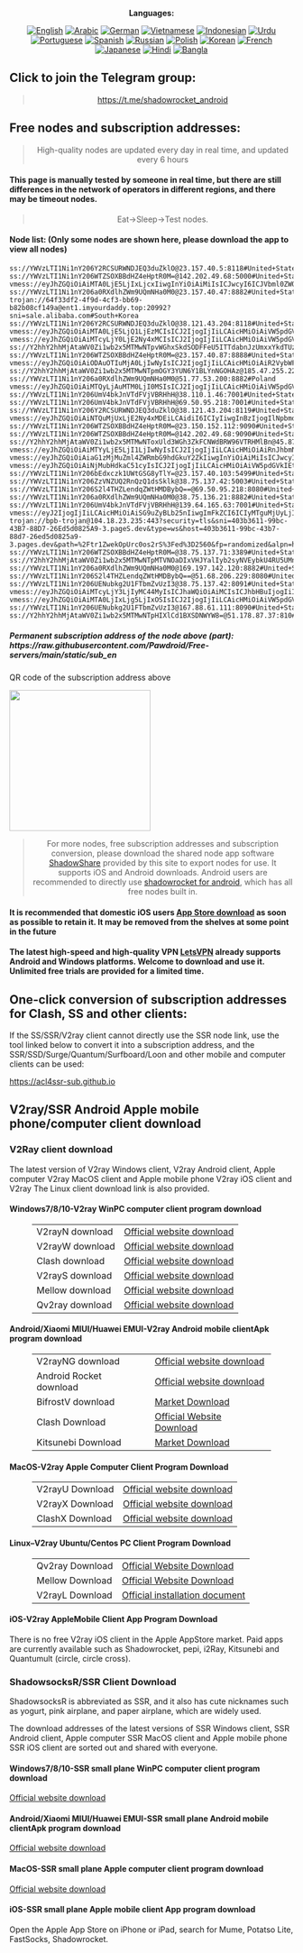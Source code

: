 
<div align="center">

**Languages:**

[![English](https://img.shields.io/badge/Language-English-red?style=for-the-badge)](README-en.md)
[![Arabic](https://img.shields.io/badge/Language-Arabic-red?style=for-the-badge)](README-ar.md)
[![German](https://img.shields.io/badge/Language-German-red?style=for-the-badge)](README-de.md)
[![Vietnamese](https://img.shields.io/badge/Language-Vietnamese-red?style=for-the-badge)](README-vi.md)
[![Indonesian](https://img.shields.io/badge/Language-Indonesian-red?style=for-the-badge)](README-id.md)
[![Urdu](https://img.shields.io/badge/Language-Urdu-red?style=for-the-badge)](README-ur-PK.md)
[![Portuguese](https://img.shields.io/badge/Language-Portuguese-red?style=for-the-badge)](README-pt-BR.md)
[![Spanish](https://img.shields.io/badge/Language-Spanish-red?style=for-the-badge)](README-es.md)
[![Russian](https://img.shields.io/badge/Language-Russian-red?style=for-the-badge)](README-ru.md)
[![Polish](https://img.shields.io/badge/Language-Polish-red?style=for-the-badge)](README-pl.md)
[![Korean](https://img.shields.io/badge/Language-Korean-red?style=for-the-badge)](README-ko-KR.md)
[![French](https://img.shields.io/badge/Language-French-red?style=for-the-badge)](README-fr.md)
[![Japanese](https://img.shields.io/badge/Language-Japanese-red?style=for-the-badge)](README-ja.md)
[![Hindi](https://img.shields.io/badge/Language-Hindi-red?style=for-the-badge)](README-hi.md)
[![Bangla](https://img.shields.io/badge/Language-Bangla-red?style=for-the-badge)](README-bn.md)

</div>
<h2>Click to join the Telegram group:</h2>
<blockquote>
<p style="text-align: center;"><a href="https://t.me/shadowrocket_android">https://t.me/shadowrocket_android</a></p>
</blockquote>
<h2>Free nodes and subscription addresses:</h2>
<blockquote>
<p style="text-align: center;">High-quality nodes are updated every day in real time, and updated every 6 hours</p>
</blockquote>
<h4>This page is manually tested by someone in real time, but there are still differences in the network of operators in different regions, and there may be timeout nodes.</h4>
<blockquote>
<p style="text-align: center;">Eat->Sleep->Test nodes.</p>
</blockquote>
<h4>Node list: (Only some nodes are shown here, please download the app to view all nodes)</h4>
    
```
ss://YWVzLTI1Ni1nY206Y2RCSURWNDJEQ3duZklO@23.157.40.5:8118#United+States
ss://YWVzLTI1Ni1nY206WTZSOXBBdHZ4eHptR0M=@142.202.49.68:5000#United+States
vmess://eyJhZGQiOiAiMTA0LjE5LjIxLjcxIiwgInYiOiAiMiIsICJwcyI6ICJVbml0ZWQgU3RhdGVzIiwgInBvcnQiOiAyMDgyLCAiaWQiOiAiNWYzZjA5YWQtODljYi00ZTk0LWE3YWQtYWE4MjM5OTEzNTU1IiwgImFpZCI6ICIwIiwgIm5ldCI6ICJ3cyIsICJ0eXBlIjogIiIsICJob3N0IjogImlwMy42OTI5MTk4Lnh5eiIsICJwYXRoIjogImdpdGh1Yi5jb20vQWx2aW45OTk5IiwgInRscyI6ICIifQ==
ss://YWVzLTI1Ni1nY206a0RXdlhZWm9UQmNHa0M0@23.157.40.47:8882#United+States
trojan://64f33df2-4f9d-4cf3-bb69-b82b08cf149a@ent1.imyourdaddy.top:20992?sni=sale.alibaba.com#South+Korea
ss://YWVzLTI1Ni1nY206Y2RCSURWNDJEQ3duZklO@38.121.43.204:8118#United+States
vmess://eyJhZGQiOiAiMTA0LjE5LjQ1LjEzMCIsICJ2IjogIjIiLCAicHMiOiAiVW5pdGVkIFN0YXRlcyIsICJwb3J0IjogMjA5NSwgImlkIjogIjdhNzM3ZjQxLWI3OTItNDI2MC05NGZmLTNkODY0ZGE2N2I4MCIsICJhaWQiOiAiMCIsICJuZXQiOiAid3MiLCAidHlwZSI6ICIiLCAiaG9zdCI6ICJvbmVhLmZsaGEucnUiLCAicGF0aCI6ICIvIiwgInRscyI6ICIifQ==
vmess://eyJhZGQiOiAiMTcyLjY0LjE2Ny4xMCIsICJ2IjogIjIiLCAicHMiOiAiVW5pdGVkIFN0YXRlcyIsICJwb3J0IjogMjA4MiwgImlkIjogIjVmM2YwOWFkLTg5Y2ItNGU5NC1hN2FkLWFhODIzOTkxMzU1NSIsICJhaWQiOiAiMCIsICJuZXQiOiAid3MiLCAidHlwZSI6ICIiLCAiaG9zdCI6ICJpcDMuNjkyOTE5OC54eXoiLCAicGF0aCI6ICJnaXRodWIuY29tL0FsdmluOTk5OSIsICJ0bHMiOiAiIn0=
ss://Y2hhY2hhMjAtaWV0Zi1wb2x5MTMwNTpvWGhxSkdSODFFeU5ITTdabnJzUmxxYkdTUzRFOVY0VzhKWUdNclIyNk5jTlVCdmI=@176.97.67.144:51348#United+Arab+Emirates
ss://YWVzLTI1Ni1nY206WTZSOXBBdHZ4eHptR0M=@23.157.40.87:8888#United+States
vmess://eyJhZGQiOiAiODAuOTIuMjA0LjIwNyIsICJ2IjogIjIiLCAicHMiOiAiR2VybWFueSIsICJwb3J0IjogODAsICJpZCI6ICIxMjYxMmI0ZS1lNDI2LTRiN2MtODRiZC00YTAyODUwYWJiMWUiLCAiYWlkIjogIjAiLCAibmV0IjogIndzIiwgInR5cGUiOiAiIiwgImhvc3QiOiAiIiwgInBhdGgiOiAiL3ZtZXNzIiwgInRscyI6ICIifQ==
ss://Y2hhY2hhMjAtaWV0Zi1wb2x5MTMwNTpmOGY3YUN6Y1BLYnNGOHAz@185.47.255.22:990#Puerto+Rico
ss://YWVzLTI1Ni1nY206a0RXdlhZWm9UQmNHa0M0@51.77.53.200:8882#Poland
vmess://eyJhZGQiOiAiMTQyLjAuMTM0LjI0MSIsICJ2IjogIjIiLCAicHMiOiAiVW5pdGVkIFN0YXRlcyIsICJwb3J0IjogNDUwMTcsICJpZCI6ICI0MTgwNDhhZi1hMjkzLTRiOTktOWIwYy05OGNhMzU4MGRkMjQiLCAiYWlkIjogIjY0IiwgIm5ldCI6ICJ0Y3AiLCAidHlwZSI6ICIiLCAiaG9zdCI6ICIiLCAicGF0aCI6ICIiLCAidGxzIjogIiJ9
ss://YWVzLTI1Ni1nY206UmV4bkJnVTdFVjVBRHhH@38.110.1.46:7001#United+States
ss://YWVzLTI1Ni1nY206UmV4bkJnVTdFVjVBRHhH@69.50.95.218:7001#United+States
ss://YWVzLTI1Ni1nY206Y2RCSURWNDJEQ3duZklO@38.121.43.204:8119#United+States
vmess://eyJhZGQiOiAiNTQuMjUxLjE2Ny4xMDEiLCAidiI6ICIyIiwgInBzIjogIlNpbmdhcG9yZSIsICJwb3J0IjogNDQzLCAiaWQiOiAiNzc0YThhNmMtNjU4MS00NjcxLTgyODItZmU4OTcxOWY1OGZjIiwgImFpZCI6ICIwIiwgIm5ldCI6ICJ3cyIsICJ0eXBlIjogIiIsICJob3N0IjogInhuLmNoYW5nZGluZy50ZWNoIiwgInBhdGgiOiAiL2NoYW5nZGluZyIsICJ0bHMiOiAidGxzIn0=
ss://YWVzLTI1Ni1nY206WTZSOXBBdHZ4eHptR0M=@23.150.152.112:9090#United+States
ss://YWVzLTI1Ni1nY206WTZSOXBBdHZ4eHptR0M=@142.202.49.68:9090#United+States
ss://Y2hhY2hhMjAtaWV0Zi1wb2x5MTMwNToxUld3WGh3ZkFCNWdBRW96VTRHMlBn@45.87.175.171:8080#Lithuania
vmess://eyJhZGQiOiAiMTYyLjE5LjI1LjIwNyIsICJ2IjogIjIiLCAicHMiOiAiRnJhbmNlIiwgInBvcnQiOiA0NDUxMywgImlkIjogIjQ1NTJiZGI2LWUwMDgtNDNhYy05MjZkLWM2YzZjNWE2ZmM3NiIsICJhaWQiOiAiMCIsICJuZXQiOiAidGNwIiwgInR5cGUiOiAiIiwgImhvc3QiOiAiIiwgInBhdGgiOiAiIiwgInRscyI6ICIifQ==
vmess://eyJhZGQiOiAiaG1zMjMuZml4ZWRmbG9hdGkuY2ZkIiwgInYiOiAiMiIsICJwcyI6ICJVbml0ZWQgU3RhdGVzIiwgInBvcnQiOiA0NDMsICJpZCI6ICI5MDcyZDMzOS0zODg1LTRmZTEtYjBiYy0yOWZhNzUwNTQxMGUiLCAiYWlkIjogIjAiLCAibmV0IjogIndzIiwgInR5cGUiOiAiIiwgImhvc3QiOiAiZml4ZWRmbG9hdGkuY2ZkIiwgInBhdGgiOiAiL2xpbmt3c2QiLCAidGxzIjogInRscyJ9
vmess://eyJhZGQiOiAiNjMubHdkaC51cyIsICJ2IjogIjIiLCAicHMiOiAiVW5pdGVkIEtpbmdkb20iLCAicG9ydCI6IDEyOTUzLCAiaWQiOiAiYTMyMzEzYWQtNWUzOS00ZjlhLTljYWQtNTEyMDQxNzkwMDUwIiwgImFpZCI6ICIwIiwgIm5ldCI6ICJ0Y3AiLCAidHlwZSI6ICIiLCAiaG9zdCI6ICIiLCAicGF0aCI6ICIiLCAidGxzIjogInRscyJ9
ss://YWVzLTI1Ni1nY206bEdxczk1UWtGSG8yTlY=@23.157.40.103:5499#United+States
ss://YWVzLTI1Ni1nY206ZzVNZUQ2RnQzQ1dsSklk@38.75.137.42:5003#United+States
ss://YWVzLTI1Ni1nY206S2l4THZLendqZWtHMDBybQ==@69.50.95.218:8080#United+States
ss://YWVzLTI1Ni1nY206a0RXdlhZWm9UQmNHa0M0@38.75.136.21:8882#United+States
ss://YWVzLTI1Ni1nY206UmV4bkJnVTdFVjVBRHhH@139.64.165.63:7001#United+States
vmess://eyJ2IjogIjIiLCAicHMiOiAiSG9uZyBLb25nIiwgImFkZCI6ICIyMTguMjUyLjIwMy43NCIsICJwb3J0IjogIjE1MDg2IiwgInR5cGUiOiAibm9uZSIsICJpZCI6ICI5ZjUxMzE2MS01NzZiLTNhYmMtOWM5OC0wNmU1MmMzYTI0YzYiLCAiYWlkIjogIjAiLCAibmV0IjogInRjcCIsICJwYXRoIjogIi8iLCAiaG9zdCI6ICIxNTA4Ni5rdWFpeWluMDIudG9wIiwgInRscyI6ICIifQ==
trojan://bpb-trojan@104.18.23.235:443?security=tls&sni=403b3611-99bc-43B7-88D7-26Ed5d0825A9-3.pageS.dev&type=ws&host=403b3611-99bc-43b7-88d7-26ed5d0825a9-3.pages.dev&path=%2Ftr1ZwekOpUrc0os2rS%3Fed%3D2560&fp=randomized&alpn=h2%2Chttp%2F1.1#United+States
ss://YWVzLTI1Ni1nY206WTZSOXBBdHZ4eHptR0M=@38.75.137.71:3389#United+States
ss://Y2hhY2hhMjAtaWV0Zi1wb2x5MTMwNTpMTVNOaDIxVHJYalIyb2syNVEybkU4RU5UMnpvQm1QdmthM1JDQ1VBSFpFTENuV29la1ZqdmFmODlxd2NSa2RieEVmZXAyYmMyYVV0bW54cXZGMWF5UVJlejFKSGpVTGo=@exchange.gameaurela.click:52952#Iran
ss://YWVzLTI1Ni1nY206a0RXdlhZWm9UQmNHa0M0@169.197.142.120:8882#United+States
ss://YWVzLTI1Ni1nY206S2l4THZLendqZWtHMDBybQ==@51.68.206.229:8080#United+Kingdom
ss://YWVzLTI1Ni1nY206UENubkg2U1FTbmZvUzI3@38.75.137.42:8091#United+States
vmess://eyJhZGQiOiAiMTcyLjY3LjIyMC44MyIsICJhaWQiOiAiMCIsICJhbHBuIjogIiIsICJmcCI6ICIiLCAiaG9zdCI6ICJsaW5qYTA1Lmh3Y2FyLnNicyIsICJpZCI6ICIzOWNlYzE4Zi1hNDM5LTQyN2MtOWE0ZS1hZWI2ZmNkZjZmNTMiLCAibmV0IjogIndzIiwgInBhdGgiOiAiL2xpbmt3cyIsICJwb3J0IjogIjQ0MyIsICJzY3kiOiAiYXV0byIsICJzbmkiOiAibGluamEwNS5od2Nhci5zYnMiLCAidGxzIjogInRscyIsICJ0eXBlIjogIiIsICJ2IjogIjIiLCAicHMiOiAiVW5pdGVkIFN0YXRlcyJ9
vmess://eyJhZGQiOiAiMTA0LjIxLjg5LjIxOSIsICJ2IjogIjIiLCAicHMiOiAiVW5pdGVkIFN0YXRlcyIsICJwb3J0IjogMjA4NiwgImlkIjogIjNmZDdiOTU4LTIxNjEtNDZlMS1iNmZjLWJkNmJiMjE2NTMxMiIsICJhaWQiOiAiMCIsICJuZXQiOiAid3MiLCAidHlwZSI6ICIiLCAiaG9zdCI6ICJzaHMueGlhb3FpNjY2Lnh5eiIsICJwYXRoIjogIi8iLCAidGxzIjogIiJ9
ss://YWVzLTI1Ni1nY206UENubkg2U1FTbmZvUzI3@167.88.61.111:8090#United+States
ss://Y2hhY2hhMjAtaWV0Zi1wb2x5MTMwNTpHIXlCd1BXSDNWYW8=@51.178.87.37:810#France
```
<h5>Permanent subscription address of the node above (part): https://raw.githubusercontent.com/Pawdroid/Free-servers/main/static/sub_en</h5>
<p>QR code of the subscription address above</p>
<img src='https://raw.githubusercontent.com/Pawdroid/Free-servers/main/static/sub_en.png' width=250 height=250>
<blockquote style='text-align: center;'>For more nodes, free subscription addresses and subscription conversion, please download the shared node app software <a href='https://shadowsharing.com'>ShadowShare</a> provided by this site to export nodes for use. It supports iOS and Android downloads. Android users are recommended to directly use <a href='https://github.com/Pawdroid/shadowrocket_for_android'>shadowrocket for android</a>, which has all free nodes built in. </blockquote>
<h4>It is recommended that domestic iOS users <a href='https://apps.apple.com/cn/app/shadowshare/id1612647259'>App Store download</a> as soon as possible to retain it. It may be removed from the shelves at some point in the future</h4>
<h4>The latest high-speed and high-quality VPN <a href='https://letsgovpn.com'>LetsVPN</a> already supports Android and Windows platforms. Welcome to download and use it. Unlimited free trials are provided for a limited time. </h4>
<div class="nv-content-wrap entry-content">
<h2>One-click conversion of subscription addresses for Clash, SS and other clients:</h2>
<p>If the SS/SSR/V2ray client cannot directly use the SSR node link, use the tool linked below to convert it into a subscription address, and the SSR/SSD/Surge/Quantum/Surfboard/Loon and other mobile and computer clients can be used:</p>
<p><a href="https://acl4ssr-sub.github.io" target="_blank" rel="noreferrer noopener nofollow">https://acl4ssr-sub.github.io</a></p>
<h2>V2ray/SSR Android Apple mobile phone/computer client download</h2>
<h3>V2Ray client download</h3>
<p>The latest version of V2ray Windows client, V2ray Android client, Apple computer V2ray MacOS client and Apple mobile phone V2ray iOS client and V2ray The Linux client download link is also provided. </p>
<h4>Windows7/8/10-<strong>V2ray WinPC computer client</strong> program download</h4>
<figure class="wp-block-table alignwide is-style-stripes"><table><tbody><tr><td>V2rayN download</td><td><a href="https://github.com/2dust/v2rayN/releases" target="_blank" rel="noreferrer noopener">Official website download</a></td></tr><tr><td>V2rayW download</td><td><a href="https://github.com/Cenmrev/V2RayW/releases" target="_blank" rel="noreferrer noopener">Official website download</a></td></tr><tr><td>Clash download</td><td><a href="https://github.com/Fndroid/clash_for_windows_pkg/releases" target="_blank" rel="noreferrer noopener">Official website download</a></td></tr><tr><td>V2rayS download</td><td><a href="https://github.com/Shinlor/V2RayS/releases" target="_blank" rel="noreferrer noopener">Official website download</a></td></tr><tr><td>Mellow download</td><td><a href="https://github.com/mellow-io/mellow/releases" target="_blank" rel="noreferrer noopener">Official website download</a></td></tr><tr><td>Qv2ray download</td><td><a href="https://github.com/Qv2ray/Qv2ray" target="_blank" rel="noreferrer noopener">Official website download</a></td></tr></tbody></table></figure>
<h4><strong>Android/Xiaomi MIUI/Huawei EMUI-V2ray Android mobile client</strong>Apk program download</h4>
<figure class="wp-block-table alignwide is-style-stripes"><table><tbody><tr><td>V2rayNG download</td><td><a href="https://github.com/2dust/v2rayNG/releases" target="_blank" rel="noreferrer noopener">Official website download</a></td></tr><tr><td>Android Rocket download</td><td><a href="https://github.com/Pawdroid/shadowrocket_for_android/releases" target="_blank" rel="noreferrer noopener">Official website download</a></td></tr><tr><td>BifrostV download</td><td><a rel="noreferrer noopener" href="https://www.appsapk.com/downloading/latest/com.github.dawndiy.bifrostv-0.6.8.apk" target="_blank">Market Download</a></td></tr><tr><td>Clash Download</td><td><a href="https://github.com/Kr328/ClashForAndroid/releases" target="_blank" rel="noreferrer noopener">Official Website Download</a></td></tr><tr><td>Kitsunebi Download</td><td><a rel="noreferrer noopener" href="https://apkpure.com/kitsunebi/fun.kitsunebi.kitsunebi4android" target="_blank">Market Download</a></td></tr></tbody></table></figure>
<h4><strong>MacOS-V2ray <strong>Apple Computer</strong> Client</strong> Program Download</h4>
<figure class="wp-block-table alignwide is-style-stripes"><table><tbody><tr><td>V2rayU Download</td><td><a href="https://github.com/yanue/V2rayU/releases" target="_blank" rel="noreferrer noopener">Official website download</a></td></tr><tr><td>V2rayX Download</td><td><a href="https://github.com/Cenmrev/V2RayX/releases" target="_blank" rel="noreferrer noopener">Official website download</a></td></tr><tr><td>ClashX Download</td><td><a href="https://github.com/yichengchen/clashX/releases" target="_blank" rel="noreferrer noopener">Official website download</a></td></tr></tbody></table></figure>
<h4><strong>Linux</strong>–<strong>V2ray Ubuntu/Centos PC Client</strong> Program Download</h4>
<figure class="wp-block-table alignwide is-style-stripes"><table><tbody><tr><td>Qv2ray Download</td><td><a href="https://github.com/Qv2ray/Qv2ray" target="_blank" rel="noreferrer noopener">Official Website Download</a></td></tr><tr><td>Mellow Download</td><td><a href="https://github.com/mellow-io/mellow/releases" target="_blank" rel="noreferrer noopener">Official Website Download</a></td></tr><tr><td>V2rayL Download</td><td><a rel="noreferrer noopener" href="https://github.com/jiangxufeng/v2rayL" target="_blank">Official installation document</a></td></tr></tbody></table></figure>
<h4>iOS-<strong>V2ray Apple<strong>Mobile Client</strong> App Program</strong> Download</h4>
<p>There is no free V2ray iOS client in the Apple AppStore market. Paid apps are currently available such as Shadowrocket, pepi, i2Ray, Kitsunebi and Quantumult (circle, circle cross). </p>
<h3>ShadowsocksR/SSR Client Download</h3>
<p>ShadowsocksR is abbreviated as SSR, and it also has cute nicknames such as yogurt, pink airplane, and paper airplane, which are widely used. </p>
<p>The download addresses of the latest versions of SSR Windows client, SSR Android client, Apple computer SSR MacOS client and Apple mobile phone SSR iOS client are sorted out and shared with everyone. </p>
<h4><strong>Windows7/8/10-<strong>SSR small plane WinPC computer client</strong> program download</strong></h4>
<p><a rel="noreferrer noopener" href="https://github.com/shadowsocksrr/shadowsocksr-csharp/releases" target="_blank">Official website download</a></p>
<h4><strong><strong>Android/Xiaomi MIUI/Huawei EMUI-SSR small plane Android mobile client</strong>Apk program download</strong></h4>
<p><a rel="noreferrer noopener" href="https://github.com/shadowsocksrr/shadowsocksr-android/releases" target="_blank">Official website download</a></p>
<h4><strong><strong>MacOS-SSR small plane Apple computer client</strong> program download</strong></h4>
<p><a href="https://github.com/qinyuhang/ShadowsocksX-NG-R/releases" target="_blank" rel="noreferrer noopener">Official website download</a></p>
<h4><strong>iOS-<strong>SSR small plane Apple mobile client App program</strong></strong> download</h4>
<p>Open the Apple App Store on iPhone or iPad, search for Mume, Potatso Lite, FastSocks, Shadowrocket. </p></div>
    